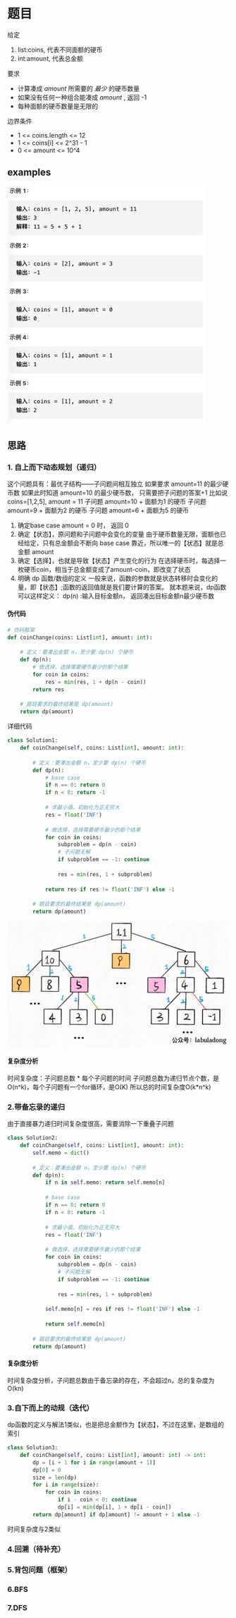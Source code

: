 # 题目
给定              
1. list:coins, 代表不同面额的硬币          
2. int:amount, 代表总金额   
        
要求          
- 计算凑成 _amount_ 所需要的 _最少_ 的硬币数量       
- 如果没有任何一种组合能凑成 _amount_ , 返回 -1    
- 每种面额的硬币数量是无限的      

边界条件      
- 1 <= coins.length <= 12
- 1 <= coins\[i] <= 2^31 - 1
- 0 <= amount <= 10^4

## examples
![](/attachments/322examples.png)

## 思路
### 1. 自上而下动态规划（递归）

这个问题具有：最优子结构——子问题间相互独立
如果要求 amount=11 的最少硬币数
如果此时知道 amount=10 的最少硬币数， 只需要把子问题的答案+1
比如说coins=[1,2,5], amount = 11
子问题 amount=10 + 面额为1 的硬币
子问题 amount=9 + 面额为2 的硬币
子问题 amount=6 + 面额为5 的硬币

1. 确定base case
    amount = 0 时， 返回 0
2. 确定【状态】，原问题和子问题中会变化的变量
    由于硬币数量无限，面额也已经给定，只有总金额会不断向 base case 靠近，所以唯一的【状态】就是总金额 amount
3. 确定【选择】，也就是导致【状态】产生变化的行为
    在选择硬币时，每选择一枚硬币coin，相当于总金额变成了amount-coin，即改变了状态
4. 明确 dp 函数/数组的定义
    一般来说，函数的参数就是状态转移时会变化的量，即【状态】;函数的返回值就是我们要计算的答案。
    就本题来说，dp函数可以这样定义：
    dp(n) :输入目标金额n， 返回凑出目标金额n最少硬币数

#### 伪代码
```python
# 伪码框架
def coinChange(coins: List[int], amount: int):

    # 定义：要凑出金额 n，至少要 dp(n) 个硬币
    def dp(n):
        # 做选择，选择需要硬币最少的那个结果
        for coin in coins:
            res = min(res, 1 + dp(n - coin))
        return res

    # 题目要求的最终结果是 dp(amount)
    return dp(amount)
```

详细代码
```python
class Solution1:
    def coinChange(self, coins: List[int], amount: int):

        # 定义：要凑出金额 n，至少要 dp(n) 个硬币
        def dp(n):
            # base case
            if n == 0: return 0
            if n < 0: return -1
            
            # 求最小值，初始化为正无穷大
            res = float('INF')
            
            # 做选择，选择需要硬币最少的那个结果
            for coin in coins:
                subproblem = dp(n - coin)
                # 子问题无解
                if subproblem == -1: continue

                res = min(res, 1 + subproblem)

            return res if res != float('INF') else -1

        # 题目要求的最终结果是 dp(amount)
        return dp(amount)
```

![](/attachments/322_amount11.jpg)

#### 复杂度分析
时间复杂度：子问题总数 * 每个子问题的时间
    子问题总数为递归节点个数，是O(n^k)，每个子问题有一个for循环，是O(K)
    所以总的时间复杂度O(k*n^k)

### 2.带备忘录的递归
由于直接暴力递归时间复杂度很高，需要消除一下重叠子问题
```python
class Solution2:
    def coinChange(self, coins: List[int], amount: int):
        self.memo = dict()

        # 定义：要凑出金额 n，至少要 dp(n) 个硬币
        def dp(n):
            if n in self.memo: return self.memo[n]

            # base case
            if n == 0: return 0
            if n < 0: return -1
            
            # 求最小值，初始化为正无穷大
            res = float('INF')
            
            # 做选择，选择需要硬币最少的那个结果
            for coin in coins:
                subproblem = dp(n - coin)
                # 子问题无解
                if subproblem == -1: continue

                res = min(res, 1 + subproblem)

            self.memo[n] = res if res != float('INF') else -1

            return self.memo[n]

        # 题目要求的最终结果是 dp(amount)
        return dp(amount)
```
#### 复杂度分析
时间复杂度分析，子问题总数由于备忘录的存在，不会超过n，总的复杂度为O(kn)

### 3.自下而上的动规（迭代）
dp函数的定义与解法1类似，也是把总金额作为【状态】，不过在这里，是数组的索引
```python
class Solution3:
    def coinChange(self, coins: List[int], amount: int) -> int:
        dp = [i + 1 for i in range(amount + 1)]
        dp[0] = 0
        size = len(dp)
        for i in range(size):
            for coin in coins:
                if i - coin < 0: continue
                dp[i] = min(dp[i], 1 + dp[i - coin])
        return dp[amount] if dp[amount] != amount + 1 else -1 
```
时间复杂度与2类似

### 4.回溯（待补充）

### 5.背包问题（框架）

### 6.BFS

### 7.DFS